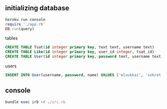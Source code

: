 ## initializing database 

```ruby
heroku run console
require './app.rb'
DB.run(query)
```

tables

``` sql
CREATE TABLE Tsat(id integer primary key, text text, username text)
CREATE TABLE Like(id integer primary key, user_id integer, tsat_id)
CREATE TABLE User(id integer primary key, password text, username text, user text)
```

users

``` sql
INSERT INTO User(username, password, name) VALUES ('mluukkai', 'sekret', 'm luukkainen')
``` 

## console 

```ruby
bundle exec irb -r ./src.rb
```
